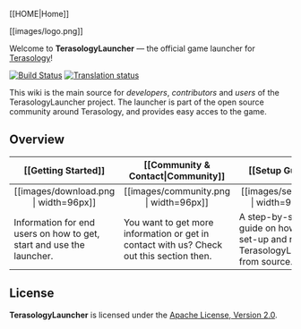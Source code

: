 [[HOME|Home]]

[[images/logo.png]]

Welcome to **TerasologyLauncher** &mdash; the official game launcher for [Terasology](https://github.com/MovingBlocks/Terasology/)!

[![Build Status](http://jenkins.terasology.org/buildStatus/icon?job=TerasologyLauncherStable)](http://jenkins.terasology.org/view/Launcher/job/TerasologyLauncherStable/)
[![Translation status](http://translate.terasology.org/widgets/terasologylauncher-shields-badge.svg)](http://translate.terasology.org/engage/terasologylauncher/?utm_source=widget)

This wiki is the main source for *developers*, *contributors* and *users* of the TerasologyLauncher project. 
The launcher is part of the open source community around Terasology, and provides easy acces to the game. 


## Overview

<table align="center">
  <thead><tr>
    <th width="25%">[[Getting Started]]</th>
    <th width="25%">[[Community &amp; Contact|Community]]</th>
    <th width="25%">[[Setup Guide]]</th>
    <th width="25%">[[Technical Documentation|Documentation]]</th>
  </tr></thead>
  <tr>
    <td width="25%" align="center">[[images/download.png | width=96px]]</td>
    <td width="25%" align="center">[[images/community.png | width=96px]]</td>
    <td width="25%" align="center">[[images/setup.png | width=96px]]</td>
    <td width="25%" align="center">[[images/documentation.png | width=96px]]</td>
  </tr>
  <tr>
    <td width="25%">Information for end users on how to get, start and use the launcher.</td>
    <td width="25%">You want to get more information or get in contact with us? Check out this section then.</td>
    <td width="25%">A step-by-step guide on how to set-up and run TerasologyLauncher from source.</td>
    <td width="25%">In-depth information about the techniques used in TerasologyLauncher.</td>
  </tr>  
</table>

## License
__TerasologyLauncher__ is licensed under the [Apache License, Version 2.0](http://www.apache.org/licenses/LICENSE-2.0.html).
